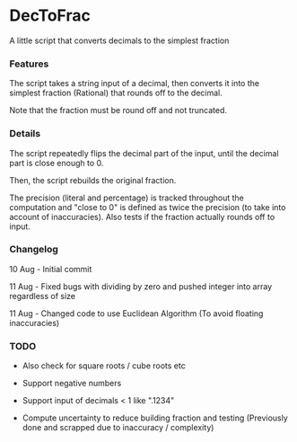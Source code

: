 # DecToFrac
A little script that converts decimals to the simplest fraction

### Features
The script takes a string input of a decimal, then converts it into the simplest fraction (Rational) that rounds off to the decimal.

Note that the fraction must be round off and not truncated.

### Details
The script repeatedly flips the decimal part of the input, until the decimal part is close enough to 0.

Then, the script rebuilds the original fraction.

The precision (literal and percentage) is tracked throughout the computation and "close to 0" is defined as twice the precision (to take into account of inaccuracies). Also tests if the fraction actually rounds off to input.

### Changelog
10 Aug - Initial commit

11 Aug - Fixed bugs with dividing by zero and pushed integer into array regardless of size

11 Aug - Changed code to use Euclidean Algorithm (To avoid floating inaccuracies)

### TODO
- Also check for square roots / cube roots etc

- Support negative numbers

- Support input of decimals < 1 like ".1234"

- Compute uncertainty to reduce building fraction and testing (Previously done and scrapped due to inaccuracy / complexity)